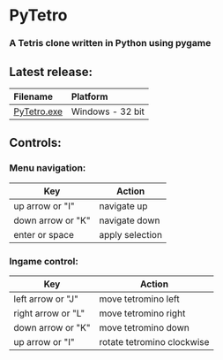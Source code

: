 PyTetro
=======
### A Tetris clone written in Python using pygame


Latest release:
---------------
|Filename|Platform|
|:---|:---|
|[PyTetro.exe](https://github.com/q-g-j/PyTetro/releases/download/latest/PyTetro.exe)|Windows - 32 bit||

Controls:
---------

### Menu navigation:
|Key|Action|
|-|-|
|up arrow or "I"|navigate up|
|down arrow or "K"|navigate down|
|enter or space|apply selection|

### Ingame control:
|Key|Action|
|-|-|
|left arrow or "J"|move tetromino left|
|right arrow or "L"|move tetromino right|
|down arrow or "K"|move tetromino down|
|up arrow or "I"|rotate tetromino clockwise|
